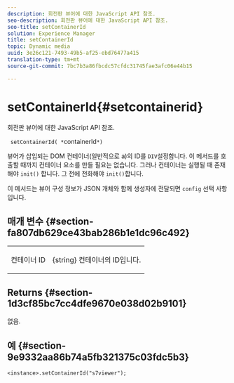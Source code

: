```yaml
---
description: 회전판 뷰어에 대한 JavaScript API 참조.
seo-description: 회전판 뷰어에 대한 JavaScript API 참조.
seo-title: setContainerId
solution: Experience Manager
title: setContainerId
topic: Dynamic media
uuid: 3e26c121-7493-49b5-af25-ebd76477a415
translation-type: tm+mt
source-git-commit: 7bc7b3a86fbcdc57cfdc31745fae3afc06e44b15

---
```



# setContainerId{#setcontainerid}

회전판 뷰어에 대한 JavaScript API 참조.

` setContainerId( *`containerId`*)`

뷰어가 삽입되는 DOM 컨테이너(일반적으로 a)의 ID를 `DIV`설정합니다. 이 메서드를 호출할 때까지 컨테이너 요소를 만들 필요는 없습니다. 그러나 컨테이너는 실행될 때 존재해야 `init()` 합니다. 그 전에 전화해야 `init()`합니다.

이 메서드는 뷰어 구성 정보가 JSON 개체와 함께 생성자에 전달되면 `config` 선택 사항입니다.

## 매개 변수 {#section-fa807db629ce43bab286b1e1dc96c492}

<table id="table_896DFF34A68A403DB93A6D597461A573"> 
 <tbody> 
  <tr> 
   <td colname="col1"> <p> <span class="codeph"> 컨테이너 <span class="varname"> ID </span></span> </p> </td> 
   <td colname="col2"> <p> <span class="codeph"> {string} </span> 컨테이너의 ID입니다. </p> </td> 
  </tr> 
 </tbody> 
</table>

## Returns {#section-1d3cf85bc7cc4dfe9670e038d02b9101}

없음.

## 예 {#section-9e9332aa86b74a5fb321375c03fdc5b3}

```
<instance>.setContainerId("s7viewer");
```

